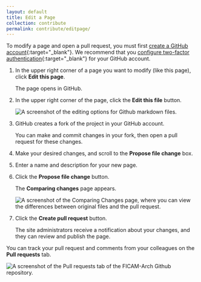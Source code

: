 ```yaml
---
layout: default
title: Edit a Page
collection: contribute
permalink: contribute/editpage/
---
```


To modify a page and open a pull request, you must first [create a GitHub account](https://github.com/join){:target="_blank"}. We recommend that you [configure two-factor authentication](https://help.github.com/en/articles/configuring-two-factor-authentication){:target="_blank"} for your GitHub account.

1. In the upper right corner of a page you want to modify (like this page), click **Edit this page**.

	The page opens in GitHub.
	
2. In the upper right corner of the page, click the **Edit this file** button.

	![A screenshot of the editing options for Github markdown files.]({{site.baseurl}}/img/contribute/EditThisFile.png)
	
3. GitHub creates a fork of the project in your GitHub account.

	You can make and commit changes in your fork, then open a pull request for these changes.
	
4. Make your desired changes, and scroll to the **Propose file change** box.

5. Enter a name and description for your new page.

6. Click the **Propose file change** button.

	The **Comparing changes** page appears.
	
	![A screenshot of the Comparing Changes page, where you can view the differences between original files and the pull request.]({{site.baseurl}}/img/contribute/ComparingChanges.png)
	
7. Click the **Create pull request** button.

	The site administrators receive a notification about your changes, and they can review and publish the page.
	
You can track your pull request and comments from your colleagues on the **Pull requests** tab.

![A screenshot of the Pull requests tab of the FICAM-Arch Github repository.]({{site.baseurl}}/img/contribute/PullRequests.png)
